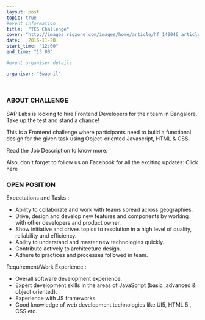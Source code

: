 ```yaml
---
layout: post
topic: true
#event information
title:  "TCS Challenge"
cover: "http://images.rigzone.com/images/home/article/hf_140046_article.jpg"
date:   2016-11-20
start_time: "12:00"
end_time: "13:00"

#event organiser details

organiser: "Swapnil"

---
```


### ABOUT CHALLENGE 

SAP Labs is looking to hire Frontend Developers for their team in Bangalore. Take up the test and stand a chance!

This is a Frontend challenge where participants need to build a functional design for the given task using Object-oriented Javascript, HTML & CSS.

Read the Job Description to know more.

Also, don't forget to follow us on Facebook for all the exciting updates: Click here

### OPEN POSITION
Expectations and Tasks :

* Ability to collaborate and work with teams spread across geographies.
* Drive, design and develop new features and components by working with other developers and product owner.
* Show initiative and drives topics to resolution in a high level of quality, reliability and efficiency.
* Ability to understand and master new technologies quickly.
* Contribute actively to architecture design.
* Adhere to practices and processes followed in team.

Requirement/Work Experience :

* Overall software development experience.
* Expert development skills in the areas of JavaScript (basic ,advanced & object oriented).
* Experience with JS frameworks.
* Good knowledge of web development technologies like UI5, HTML 5 , CSS etc.


